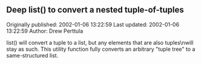## Deep list() to convert a nested tuple-of-tuples 
Originally published: 2002-01-06 13:22:59 
Last updated: 2002-01-06 13:22:59 
Author: Drew Perttula 
 
list() will convert a tuple to a list, but any elements that are also tuples\nwill stay as such. This utility function fully converts an arbitrary "tuple tree" to a same-structured list.